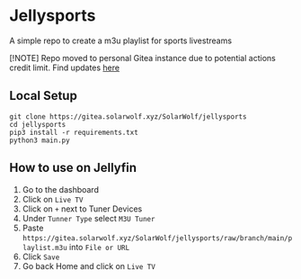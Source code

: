# Jellysports

A simple repo to create a m3u playlist for sports livestreams

[!NOTE]
Repo moved to personal Gitea instance due to potential actions credit limit. Find updates [here](https://gitea.solarwolf.xyz/SolarWolf/jellysports)

## Local Setup
``` shell
git clone https://gitea.solarwolf.xyz/SolarWolf/jellysports
cd jellysports
pip3 install -r requirements.txt
python3 main.py
```
## How to use on Jellyfin
1. Go to the dashboard
2. Click on `Live TV`
3. Click on `+` next to Tuner Devices
4. Under `Tunner Type` select `M3U Tuner`
5. Paste `https://gitea.solarwolf.xyz/SolarWolf/jellysports/raw/branch/main/playlist.m3u` into `File or URL`
6. Click `Save`
7. Go back Home and click on `Live TV`
